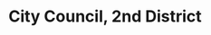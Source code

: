---
title: City Council, 2nd District
layout: post
categories:
    - chattanooga
excerpt:
ocdid: /country:us/state:tn/place:chattanooga/council_district:2
---
